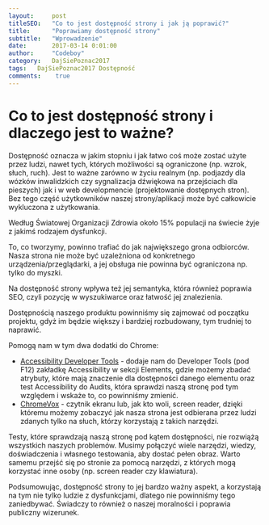 ```yaml
---
layout:     post
titleSEO:	"Co to jest dostępność strony i jak ją poprawić?"
title:      "Poprawiamy dostępność strony"
subtitle:   "Wprowadzenie"
date:       2017-03-14 0:01:00
author:     "Codeboy"
category:   DajSiePoznac2017
tags:	DajSiePoznac2017 Dostępność
comments:	 true
---
```

# Co to jest dostępność strony i dlaczego jest to ważne?

Dostępność oznacza w jakim stopniu i jak łatwo coś może zostać użyte przez ludzi, nawet tych, których możliwości są ograniczone (np. wzrok, słuch, ruch). Jest to ważne zarówno w życiu realnym (np. podjazdy dla wózków inwalidzkich czy sygnalizacja dźwiękowa na przejściach dla pieszych) jak i w web developmencie (projektowanie dostępnych stron). Bez tego część użytkowników naszej strony/aplikacji może być całkowicie wykluczona z użytkowania.

<p class="note">
Według Światowej Organizacji Zdrowia około 15% populacji na świecie żyje z jakimś rodzajem dysfunkcji.
</p>

To, co tworzymy, powinno trafiać do jak największego grona odbiorców. Nasza strona nie może być uzależniona od konkretnego urządzenia/przeglądarki, a jej obsługa nie powinna być ograniczona np. tylko do myszki.

Na dostępność strony wpływa też jej semantyka, która również poprawia SEO, czyli pozycję w wyszukiwarce oraz łatwość jej znalezienia.

Dostępnością naszego produktu powinniśmy się zajmować od początku projektu, gdyż im będzie większy i bardziej rozbudowany, tym trudniej to naprawić.

Pomogą nam w tym dwa dodatki do Chrome:
* [Accessibility Developer Tools](https://chrome.google.com/webstore/detail/accessibility-developer-t/fpkknkljclfencbdbgkenhalefipecmb) - dodaje nam do Developer Tools (pod F12) zakładkę Accessibility w sekcji Elements, gdzie możemy zbadać atrybuty, które mają znaczenie dla dostępności danego elementu oraz test Accessibility do Audits, która sprawdzi naszą stronę pod tym względem i wskaże to, co powinniśmy zmienić.
* [ChromeVox](https://chrome.google.com/webstore/detail/chromevox/kgejglhpjiefppelpmljglcjbhoiplfn?hl=pl) - czytnik ekranu lub, jak kto woli, screen reader, dzięki któremu możemy zobaczyć jak nasza strona jest odbierana przez ludzi zdanych tylko na słuch, którzy korzystają z takich narzędzi.

<p class="warning">
Testy, które sprawdzają naszą stronę pod kątem dostępności, nie rozwiążą wszystkich naszych problemów. Musimy połączyć wiele narzędzi, wiedzy, doświadczenia i własnego testowania, aby dostać pełen obraz. Warto samemu przejść się po stronie za pomocą narzędzi, z których mogą korzystać inne osoby (np. screen reader czy klawiatura).
</p>

Podsumowując, dostępność strony to jej bardzo ważny aspekt, a korzystają na tym nie tylko ludzie z dysfunkcjami, dlatego nie powinniśmy tego zaniedbywać. Świadczy to również o naszej moralności i poprawia publiczny wizerunek.
